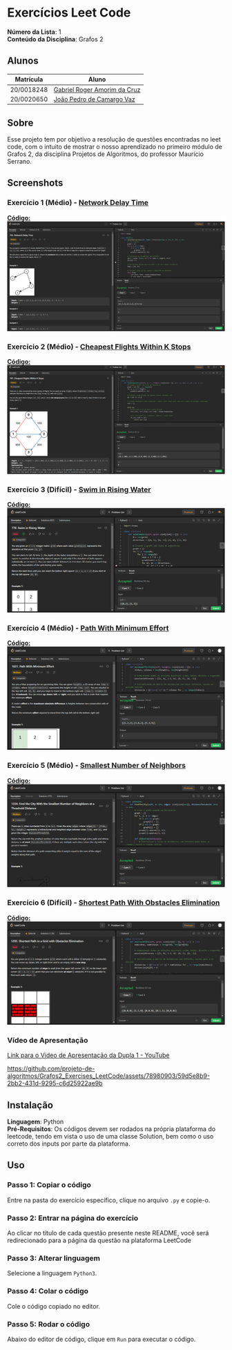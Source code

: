 # Exercícios Leet Code

**Número da Lista**: 1<br>
**Conteúdo da Disciplina**: Grafos 2<br>

## Alunos
|Matrícula | Aluno |
| -- | -- |
| 20/0018248  |  [Gabriel Roger Amorim da Cruz](https://github.com/GabrielRoger07) |
| 20/0020650  |  [João Pedro de Camargo Vaz](https://github.com/JoaoPedro0803) |

## Sobre 
Esse projeto tem por objetivo a resolução de questões encontradas no leet code, com o intuito de mostrar o nosso aprendizado no primeiro módulo de Grafos 2, da disciplina Projetos de Algoritmos, do professor Maurício Serrano.

## Screenshots
### Exercício 1 (Médio) - [Network Delay Time](https://leetcode.com/problems/network-delay-time/description/)
[**Código:**](https://github.com/projeto-de-algoritmos/Grafos2_Exercises_LeetCode/blob/master/NetworkDelayTime/netWork.py)<br>
![Network Delay Time](/assets/printFuncionando_Network.PNG)

### Exercício 2 (Médio) - [Cheapest Flights Within K Stops](https://leetcode.com/problems/cheapest-flights-within-k-stops/description/)
[**Código:**](https://github.com/projeto-de-algoritmos/Grafos2_Exercises_LeetCode/blob/master/CheapestFlights/cheapest.py)<br>
![Cheapest Flights Within K Stops](/assets/approval_Cheapest.PNG)

### Exercício 3 (Difícil) - [Swim in Rising Water](https://leetcode.com/problems/swim-in-rising-water/description/)
[**Código:**](https://github.com/projeto-de-algoritmos/Grafos2_Exercises_LeetCode/blob/master/SwimRisingWater/swim.py)<br>
![Swim in Rising Water](/assets/Approval_Swim.PNG)

### Exercício 4 (Médio) - [Path With Minimum Effort](https://leetcode.com/problems/path-with-minimum-effort/description/)
[**Código:**](https://github.com/projeto-de-algoritmos/Grafos2_Exercises_LeetCode/blob/master/PathWithMinimumEffort/pathWithMinimumEffort.py)<br>
![Path With Minimum Effort](/assets/PathWithMinimumEffort_Resultado.png)

### Exercício 5 (Médio) - [Smallest Number of Neighbors](https://leetcode.com/problems/find-the-city-with-the-smallest-number-of-neighbors-at-a-threshold-distance/description/)
[**Código:**](https://github.com/projeto-de-algoritmos/Grafos2_Exercises_LeetCode/blob/master/SmallestNumberOfNeighbors/smallestNumberOfNeighbors.py)<br>
![Smallest Number of Neighbors](/assets/SmallestNumberOfNeighbors_Resultado.png)

### Exercício 6 (Difícil) - [Shortest Path With Obstacles Elimination](https://leetcode.com/problems/shortest-path-in-a-grid-with-obstacles-elimination/description/)
[**Código:**](https://github.com/projeto-de-algoritmos/Grafos2_Exercises_LeetCode/blob/master/ShortestPathWithObstaclesElimination/shortestPathWithObstaclesElimination.py)<br>
![Shortest Path With Obstacles Elimination](/assets/ShortestPathWithObstaclesElimination_Resultado.png)

### Vídeo de Apresentação
[Link para o Vídeo de Apresentação da Dupla 1 - YouTube](https://www.youtube.com/watch?v=B5vDEenFxVI)

https://github.com/projeto-de-algoritmos/Grafos2_Exercises_LeetCode/assets/78980903/59d5e8b9-2bb2-431d-9295-c6d25922ae9b

## Instalação 
**Linguagem**: Python<br>
**Pré-Requisitos**: Os códigos devem ser rodados na própria plataforma do leetcode, tendo em vista o uso de uma classe Solution, bem como o uso correto dos inputs por parte da plataforma.

## Uso 
### Passo 1: Copiar o código
Entre na pasta do exercício específico, clique no arquivo `.py` e copie-o.

### Passo 2: Entrar na página do exercício
Ao clicar no título de cada questão presente neste README, você será redirecionado para a página da questão na plataforma LeetCode

### Passo 3: Alterar linguagem 
Selecione a linguagem `Python3`.

### Passo 4: Colar o código
Cole o código copiado no editor.

### Passo 5: Rodar o código
Abaixo do editor de código, clique em `Run` para executar o código.
